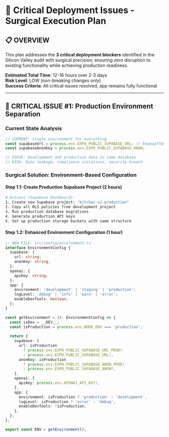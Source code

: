 # 🎯 Critical Deployment Issues - Surgical Execution Plan

## 📋 **OVERVIEW**

This plan addresses the **3 critical deployment blockers** identified in the Silicon Valley audit with surgical precision, ensuring zero disruption to existing functionality while achieving production readiness.

**Estimated Total Time**: 12-16 hours over 2-3 days  
**Risk Level**: LOW (non-breaking changes only)  
**Success Criteria**: All critical issues resolved, app remains fully functional

---

## 🔴 **CRITICAL ISSUE #1: Production Environment Separation**

### **Current State Analysis**
```typescript
// CURRENT: Single environment for everything
const supabaseUrl = process.env.EXPO_PUBLIC_SUPABASE_URL; // btpmaqffdmxhugvybgfn
const supabaseAnonKey = process.env.EXPO_PUBLIC_SUPABASE_ANON;

// ISSUE: Development and production data in same database
// RISK: Data leakage, compliance violations, security breach
```

### **Surgical Solution: Environment-Based Configuration**

#### **Step 1.1: Create Production Supabase Project (2 hours)**
```bash
# Actions (Supabase Dashboard):
1. Create new Supabase project: "kitchai-v2-production"
2. Copy all RLS policies from development project  
3. Run production database migrations
4. Generate production API keys
5. Set up production storage buckets with same structure
```

#### **Step 1.2: Enhanced Environment Configuration (1 hour)**
```typescript
// NEW FILE: src/config/environment.ts
interface EnvironmentConfig {
  supabase: {
    url: string;
    anonKey: string;
  };
  openai: {
    apiKey: string;
  };
  app: {
    environment: 'development' | 'staging' | 'production';
    logLevel: 'debug' | 'info' | 'warn' | 'error';
    enableDevTools: boolean;
  };
}

const getEnvironment = (): EnvironmentConfig => {
  const isDev = __DEV__;
  const isProduction = process.env.NODE_ENV === 'production';
  
  return {
    supabase: {
      url: isProduction 
        ? process.env.EXPO_PUBLIC_SUPABASE_URL_PROD!
        : process.env.EXPO_PUBLIC_SUPABASE_URL!,
      anonKey: isProduction 
        ? process.env.EXPO_PUBLIC_SUPABASE_ANON_PROD!
        : process.env.EXPO_PUBLIC_SUPABASE_ANON!,
    },
    openai: {
      apiKey: process.env.OPENAI_API_KEY!,
    },
    app: {
      environment: isProduction ? 'production' : 'development',
      logLevel: isProduction ? 'error' : 'debug',
      enableDevTools: !isProduction,
    },
  };
};

export const ENV = getEnvironment();
```

